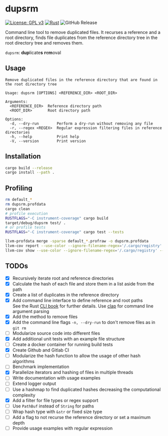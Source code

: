 # dupsrm

[![License: GPL v3](https://img.shields.io/badge/License-GPLv3-blue.svg)](https://www.gnu.org/licenses/gpl-3.0)
[![Rust](https://github.com/tf-maam/dupsrm/actions/workflows/rust.yml/badge.svg)](https://github.com/tf-maam/dupsrm/actions/workflows/rust.yml)
![GitHub Release](https://img.shields.io/github/v/release/tf-maam/dupsrm)

Command line tool to remove duplicated files.
It recurses a reference and a root directory, finds file duplicates from the reference directory tree in the root directory tree and removes them.

`dupsrm`: **dup**licate**s** **r**e**m**oval

## Usage

```text
Remove duplicated files in the reference directory that are found in the root directory tree

Usage: dupsrm [OPTIONS] <REFERENCE_DIR> <ROOT_DIR>

Arguments:
  <REFERENCE_DIR>  Reference directory path
  <ROOT_DIR>       Root directory path

Options:
  -d, --dry-run        Perform a dry-run without removing any file
  -r, --regex <REGEX>  Regular expression filtering files in reference directories
  -h, --help           Print help
  -V, --version        Print version

```

## Installation

```bash
cargo build --release
cargo install --path .
```

## Profiling

```bash
rm default_* 
rm dupsrm.profdata
cargo clean
# profile execution
RUSTFLAGS="-C instrument-coverage" cargo build
target/debug/dupsrm test/ .
# or profile tests
RUSTFLAGS="-C instrument-coverage" cargo test --tests

llvm-profdata merge -sparse default_*.profraw -o dupsrm.profdata
llvm-cov report --use-color --ignore-filename-regex='/.cargo/registry' --instr-profile=dupsrm.profdata --object target/debug/dupsrm
llvm-cov show --use-color --ignore-filename-regex='/.cargo/registry' --instr-profile=dupsrm.profdata --object target/debug/dupsrm
```

## TODOs

- [x] Recursively iterate root and reference directories
- [x] Calculate the hash of each file and store them in a list aside from the path
- [x] Create a list of duplicates in the reference directory
- [x] Add command line interface to define reference and root paths \
    See the Rust [CLI book](https://rust-cli.github.io/book/index.html) for further details.
    Use [clap](https://docs.rs/clap/latest/clap/) for command line argument parsing
- [x] Add the method to remove files
- [x] Add the command line flags `-n, --dry-run` to don't remove files as in `git rm`
- [ ] Modularize source code into different files
- [x] Add additional unit tests with an example file structure
- [ ] Create a docker container for running build tests
- [x] Create Github and Gitlab CI
- [ ] Modularize the hash function to allow the usage of other hash algorithms
- [ ] Benchmark implementation
- [x] Parallelize iterators and hashing of files in multiple threads
- [ ] Write documentation with usage examples
- [ ] Extend logger output
- [ ] Use a hashmap to find duplicated hashes decreasing the computational complexity
- [x] Add a filter for file types or regex support
- [ ] Use `PathBuf` instead of `String` for paths
- [ ] Wrap hash type with `&str` or fixed size type
- [ ] Add a flag to not recurse the reference directory or set a maximum depth
- [ ] Provide usage examples with regular expression
